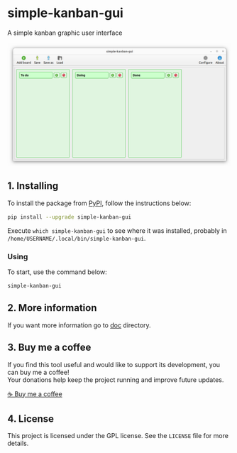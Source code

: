 # simple-kanban-gui

A simple kanban graphic user interface

![logo](https://raw.githubusercontent.com/trucomanx/SimpleKanbanGUI/main/screenshot.png)

## 1. Installing

To install the package from [PyPI](https://pypi.org/project/simple-kanban-gui/), follow the instructions below:


```bash
pip install --upgrade simple-kanban-gui
```

Execute `which simple-kanban-gui` to see where it was installed, probably in `/home/USERNAME/.local/bin/simple-kanban-gui`.

### Using

To start, use the command below:

```bash
simple-kanban-gui
```
## 2. More information

If you want more information go to [doc](https://github.com/trucomanx/SimpleKanbanGUI/blob/main/doc) directory.

## 3. Buy me a coffee

If you find this tool useful and would like to support its development, you can buy me a coffee!  
Your donations help keep the project running and improve future updates.  

[☕ Buy me a coffee](https://ko-fi.com/trucomanx) 

## 4. License

This project is licensed under the GPL license. See the `LICENSE` file for more details.
